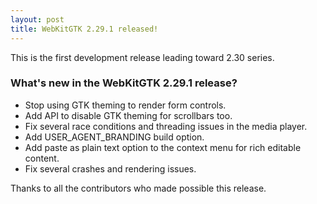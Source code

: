 ```yaml
---
layout: post
title: WebKitGTK 2.29.1 released!
---
```


This is the first development release leading toward 2.30 series.

### What's new in the WebKitGTK 2.29.1 release?

 - Stop using GTK theming to render form controls.
 - Add API to disable GTK theming for scrollbars too.
 - Fix several race conditions and threading issues in the media player.
 - Add USER_AGENT_BRANDING build option.
 - Add paste as plain text option to the context menu for rich editable content.
 - Fix several crashes and rendering issues.

Thanks to all the contributors who made possible this release.
